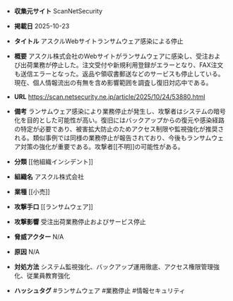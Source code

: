 - **収集元サイト**
ScanNetSecurity

- **掲載日**
2025-10-23

- **タイトル**
アスクルWebサイトランサムウェア感染による停止

- **概要**
アスクル株式会社のWebサイトがランサムウェアに感染し、受注および出荷業務が停止した。注文受付や新規利用登録がエラーとなり、FAX注文も送信エラーとなった。返品や領収書郵送などのサービスも停止している。現在、個人情報流出の有無を含め影響範囲を調査し復旧対応中である。

- **URL**
https://scan.netsecurity.ne.jp/article/2025/10/24/53880.html

- **備考**
ランサムウェア感染により業務停止が発生し、攻撃者はシステムの暗号化を目的とした可能性が高い。復旧にはバックアップからの復元や感染経路の特定が必要であり、被害拡大防止のためアクセス制限や監視強化が推奨される。類似事例では同様の業務停止が報告されており、今後もランサムウェア対策の強化が重要である。攻撃者[[不明]]の可能性がある。

- **分類**
[[他組織インシデント]]

- **組織名**
アスクル株式会社

- **業種**
[[小売]]

- **攻撃手口**
[[ランサムウェア]]

- **攻撃影響**
受注出荷業務停止およびサービス停止

- **脅威アクター**
N/A

- **原因**
N/A

- **対処方法**
システム監視強化、バックアップ運用徹底、アクセス権限管理強化、従業員教育強化

- **ハッシュタグ**
#ランサムウェア #業務停止 #情報セキュリティ

